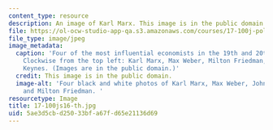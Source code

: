 ```yaml
---
content_type: resource
description: An image of Karl Marx. This image is in the public domain.
file: https://ol-ocw-studio-app-qa.s3.amazonaws.com/courses/17-100j-political-economy-i-spring-2016/5ae3d5cbd25033bfa67fd65e21136d69_17-100js16-th.jpg
file_type: image/jpeg
image_metadata:
  caption: 'Four of the most influential economists in the 19th and 20th centuries.
    Clockwise from the top left: Karl Marx, Max Weber, Milton Friedman, and John Maynard
    Keynes. (Images are in the public domain.)'
  credit: This image is in the public domain.
  image-alt: 'Four black and white photos of Karl Marx, Max Weber, John Maynard Keynes,
    and Milton Friedman. '
resourcetype: Image
title: 17-100js16-th.jpg
uid: 5ae3d5cb-d250-33bf-a67f-d65e21136d69
---
```

